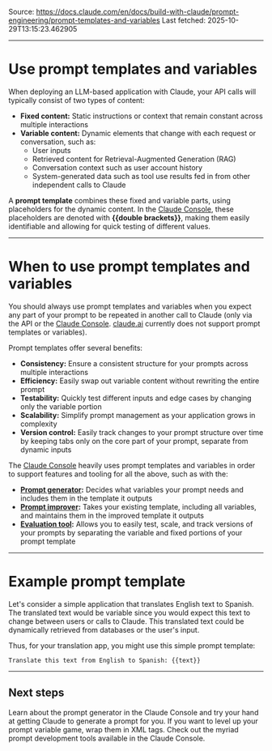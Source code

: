 Source: https://docs.claude.com/en/docs/build-with-claude/prompt-engineering/prompt-templates-and-variables
Last fetched: 2025-10-29T13:15:23.462905

---

# Use prompt templates and variables

When deploying an LLM-based application with Claude, your API calls will typically consist of two types of content:

* **Fixed content:** Static instructions or context that remain constant across multiple interactions
* **Variable content:** Dynamic elements that change with each request or conversation, such as:
  * User inputs
  * Retrieved content for Retrieval-Augmented Generation (RAG)
  * Conversation context such as user account history
  * System-generated data such as tool use results fed in from other independent calls to Claude

A **prompt template** combines these fixed and variable parts, using placeholders for the dynamic content. In the [Claude Console](https://console.anthropic.com/), these placeholders are denoted with **\{\{double brackets}}**, making them easily identifiable and allowing for quick testing of different values.

***

# When to use prompt templates and variables

You should always use prompt templates and variables when you expect any part of your prompt to be repeated in another call to Claude (only via the API or the [Claude Console](https://console.anthropic.com/). [claude.ai](https://claude.ai/) currently does not support prompt templates or variables).

Prompt templates offer several benefits:

* **Consistency:** Ensure a consistent structure for your prompts across multiple interactions
* **Efficiency:** Easily swap out variable content without rewriting the entire prompt
* **Testability:** Quickly test different inputs and edge cases by changing only the variable portion
* **Scalability:** Simplify prompt management as your application grows in complexity
* **Version control:** Easily track changes to your prompt structure over time by keeping tabs only on the core part of your prompt, separate from dynamic inputs

The [Claude Console](https://console.anthropic.com/) heavily uses prompt templates and variables in order to support features and tooling for all the above, such as with the:

* **[Prompt generator](/en/docs/build-with-claude/prompt-engineering/prompt-generator):** Decides what variables your prompt needs and includes them in the template it outputs
* **[Prompt improver](/en/docs/build-with-claude/prompt-engineering/prompt-improver):** Takes your existing template, including all variables, and maintains them in the improved template it outputs
* **[Evaluation tool](/en/docs/test-and-evaluate/eval-tool):** Allows you to easily test, scale, and track versions of your prompts by separating the variable and fixed portions of your prompt template

***

# Example prompt template

Let's consider a simple application that translates English text to Spanish. The translated text would be variable since you would expect this text to change between users or calls to Claude. This translated text could be dynamically retrieved from databases or the user's input.

Thus, for your translation app, you might use this simple prompt template:

```
Translate this text from English to Spanish: {{text}}
```

***

## Next steps

<CardGroup cols={2}>
  <Card title="Generate a prompt" icon="link" href="/en/docs/build-with-claude/prompt-engineering/prompt-generator">
    Learn about the prompt generator in the Claude Console and try your hand at getting Claude to generate a prompt for you.
  </Card>

  <Card title="Apply XML tags" icon="link" href="/en/docs/build-with-claude/prompt-engineering/use-xml-tags">
    If you want to level up your prompt variable game, wrap them in XML tags.
  </Card>

  <Card title="Claude Console" icon="link" href="https://console.anthropic.com/">
    Check out the myriad prompt development tools available in the Claude Console.
  </Card>
</CardGroup>